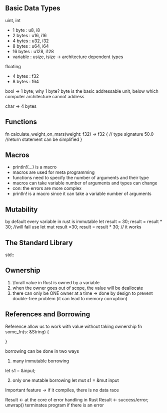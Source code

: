 ## Basic Data Types
uint, int
- 1 byte : u8, i8
- 2 bytes : u16, i16
- 4 bytes : u32, i32
- 8 bytes : u64, i64
- 16 bytes : u128, i128
- variable : usize, isize -> architecture dependent types

floating
- 4 bytes : f32
- 8 bytes : f64

bool -> 1 byte; why 1 byte? byte is the basic addressable unit, below which computer architecture cannot address

char -> 4 bytes


## Functions

fn calculate_weight_on_mars(weight: f32) -> f32 { // type signature
    50.0 //return statement can be simplified
}

## Macros
 - println!(...) is a macro
 - macros are used for meta programming
 - functions need to specify the number of arguments and their type 
 - macros can take variable number of arguments and types can change
 - con: the errors are more complex
 - println! is a macro since it can take a variable number of arguments

## Mutability

by default every variable in rust is immutable
let result = 30;
result = result * 30; //will fail
use 
let mut result =30;
result = result * 30; // it works

## The Standard Library
std::

## Ownership

1. \forall value in Rust is owned by a variable
2. when the owner goes out of scope, the value will be deallocate
3. there can only be ONE owner at a time -> done by design to prevent double-free problem (it can lead to memory corruption)

## References and Borrowing
Reference allow us to work with value without taking ownership
fn some_fn(s: &String) {

}

borrowing can be done in two ways

1) many immutable borrowing

let s1 =  &input;

2) only one mutable borrowing
let mut s1 = &mut input

Important feature -> if it compiles, there is no data race

Result <- at the core of error handling in Rust
Result <- success/error; unwrap() terminates program if there is an error
